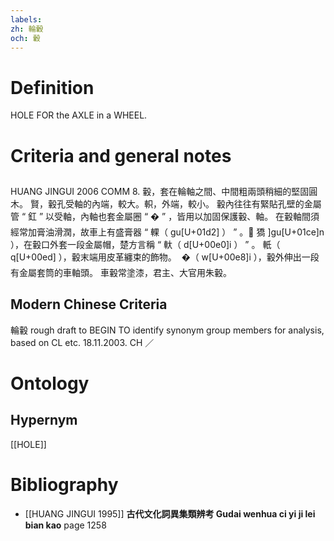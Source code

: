 ```yaml
---
labels: 
zh: 輪轂
och: 轂
---
```


# Definition
HOLE FOR the AXLE in a WHEEL.
# Criteria and general notes
## 
HUANG JINGUI 2006
COMM 8. 轂，套在輪軸之間、中間粗兩頭稍細的堅固圓木。
賢，轂孔受軸的內端，較大。軹，外端，較小。
轂內往往有緊貼孔壁的金屬管 “ 釭 ” 以受軸，內軸也套金屬圈 “ � ” ，皆用以加固保護轂、軸。
在轂軸間須經常加膏油滑潤，故車上有盛膏器 “ 輠（ gu[U+01d2] ） ” 。
獢 ]gu[U+01ce]n ），在轂口外套一段金屬帽，楚方言稱 “ 軑（ d[U+00e0]i ） ” 。
軝（ q[U+00ed] ），轂末端用皮革纏束的飾物。
 �（ w[U+00e8]i ），轂外伸出一段有金屬套筒的車軸頭。
車轂常塗漆，君主、大官用朱轂。
## Modern Chinese Criteria
輪轂
rough draft to BEGIN TO identify synonym group members for analysis, based on CL etc. 18.11.2003. CH ／
# Ontology

## Hypernym
[[HOLE]]
# Bibliography
- [[HUANG JINGUI 1995]]
**古代文化詞異集類辨考 Gudai wenhua ci yi ji lei bian kao** page 1258
